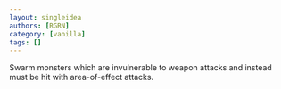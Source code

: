 ```yaml
---
layout: singleidea
authors: [RGRN]
category: [vanilla]
tags: []
---
```

Swarm monsters which are invulnerable to weapon attacks and instead must be hit with area-of-effect attacks.

